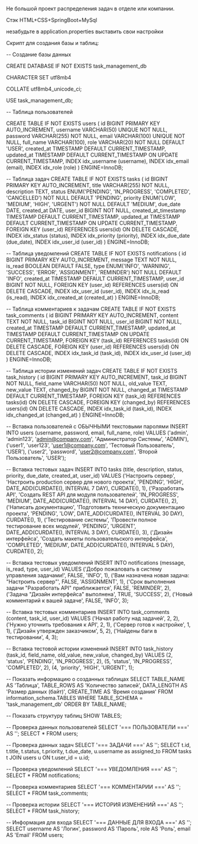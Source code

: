 Не большой проект распределения задач в отделе или компании. 

Стэк HTML+CSS+SpringBoot+MySql

незабудьте в application.properties выставить свои настройки

Скрипт для создания базы и таблиц:


-- Создание базы данных	

CREATE DATABASE IF NOT EXISTS task_management_db 

CHARACTER SET utf8mb4 

COLLATE utf8mb4_unicode_ci;


USE task_management_db;

-- Таблица пользователей


CREATE TABLE IF NOT EXISTS users (
    id BIGINT PRIMARY KEY AUTO_INCREMENT,
    username VARCHAR(50) UNIQUE NOT NULL,
    password VARCHAR(255) NOT NULL,
    email VARCHAR(100) UNIQUE NOT NULL,
    full_name VARCHAR(100),
    role VARCHAR(20) NOT NULL DEFAULT 'USER',
    created_at TIMESTAMP DEFAULT CURRENT_TIMESTAMP,
    updated_at TIMESTAMP DEFAULT CURRENT_TIMESTAMP ON UPDATE CURRENT_TIMESTAMP,
    INDEX idx_username (username),
    INDEX idx_email (email),
    INDEX idx_role (role)
) ENGINE=InnoDB;

-- Таблица задач
CREATE TABLE IF NOT EXISTS tasks (
    id BIGINT PRIMARY KEY AUTO_INCREMENT,
    title VARCHAR(255) NOT NULL,
    description TEXT,
    status ENUM('PENDING', 'IN_PROGRESS', 'COMPLETED', 'CANCELLED') NOT NULL DEFAULT 'PENDING',
    priority ENUM('LOW', 'MEDIUM', 'HIGH', 'URGENT') NOT NULL DEFAULT 'MEDIUM',
    due_date DATE,
    created_at DATE,
    user_id BIGINT NOT NULL,
    created_at_timestamp TIMESTAMP DEFAULT CURRENT_TIMESTAMP,
    updated_at TIMESTAMP DEFAULT CURRENT_TIMESTAMP ON UPDATE CURRENT_TIMESTAMP,
    FOREIGN KEY (user_id) REFERENCES users(id) ON DELETE CASCADE,
    INDEX idx_status (status),
    INDEX idx_priority (priority),
    INDEX idx_due_date (due_date),
    INDEX idx_user_id (user_id)
) ENGINE=InnoDB;

-- Таблица уведомлений
CREATE TABLE IF NOT EXISTS notifications (
    id BIGINT PRIMARY KEY AUTO_INCREMENT,
    message TEXT NOT NULL,
    is_read BOOLEAN DEFAULT FALSE,
    type ENUM('INFO', 'WARNING', 'SUCCESS', 'ERROR', 'ASSIGNMENT', 'REMINDER') NOT NULL DEFAULT 'INFO',
    created_at TIMESTAMP DEFAULT CURRENT_TIMESTAMP,
    user_id BIGINT NOT NULL,
    FOREIGN KEY (user_id) REFERENCES users(id) ON DELETE CASCADE,
    INDEX idx_user_id (user_id),
    INDEX idx_is_read (is_read),
    INDEX idx_created_at (created_at)
) ENGINE=InnoDB;

-- Таблица комментариев к задачам
CREATE TABLE IF NOT EXISTS task_comments (
    id BIGINT PRIMARY KEY AUTO_INCREMENT,
    content TEXT NOT NULL,
    task_id BIGINT NOT NULL,
    user_id BIGINT NOT NULL,
    created_at TIMESTAMP DEFAULT CURRENT_TIMESTAMP,
    updated_at TIMESTAMP DEFAULT CURRENT_TIMESTAMP ON UPDATE CURRENT_TIMESTAMP,
    FOREIGN KEY (task_id) REFERENCES tasks(id) ON DELETE CASCADE,
    FOREIGN KEY (user_id) REFERENCES users(id) ON DELETE CASCADE,
    INDEX idx_task_id (task_id),
    INDEX idx_user_id (user_id)
) ENGINE=InnoDB;

-- Таблица истории изменений задач
CREATE TABLE IF NOT EXISTS task_history (
    id BIGINT PRIMARY KEY AUTO_INCREMENT,
    task_id BIGINT NOT NULL,
    field_name VARCHAR(50) NOT NULL,
    old_value TEXT,
    new_value TEXT,
    changed_by BIGINT NOT NULL,
    changed_at TIMESTAMP DEFAULT CURRENT_TIMESTAMP,
    FOREIGN KEY (task_id) REFERENCES tasks(id) ON DELETE CASCADE,
    FOREIGN KEY (changed_by) REFERENCES users(id) ON DELETE CASCADE,
    INDEX idx_task_id (task_id),
    INDEX idx_changed_at (changed_at)
) ENGINE=InnoDB;

-- Вставка пользователей с ОБЫЧНЫМИ текстовыми паролями
INSERT INTO users (username, password, email, full_name, role) VALUES
('admin', 'admin123', 'admin@company.com', 'Администратор Системы', 'ADMIN'),
('user1', 'user123', 'user1@company.com', 'Тестовый Пользователь', 'USER'),
('user2', 'password', 'user2@company.com', 'Второй Пользователь', 'USER');

-- Вставка тестовых задач
INSERT INTO tasks (title, description, status, priority, due_date, created_at, user_id) VALUES
('Настроить сервер', 'Настроить production сервер для нового проекта', 'PENDING', 'HIGH', DATE_ADD(CURDATE(), INTERVAL 7 DAY), CURDATE(), 1),
('Разработать API', 'Создать REST API для модуля пользователей', 'IN_PROGRESS', 'MEDIUM', DATE_ADD(CURDATE(), INTERVAL 14 DAY), CURDATE(), 2),
('Написать документацию', 'Подготовить техническую документацию проекта', 'PENDING', 'LOW', DATE_ADD(CURDATE(), INTERVAL 30 DAY), CURDATE(), 1),
('Тестирование системы', 'Провести полное тестирование всех модулей', 'PENDING', 'URGENT', DATE_ADD(CURDATE(), INTERVAL 3 DAY), CURDATE(), 3),
('Дизайн интерфейса', 'Создать макеты пользовательского интерфейса', 'COMPLETED', 'MEDIUM', DATE_ADD(CURDATE(), INTERVAL 5 DAY), CURDATE(), 2);

-- Вставка тестовых уведомлений
INSERT INTO notifications (message, is_read, type, user_id) VALUES
('Добро пожаловать в систему управления задачами!', FALSE, 'INFO', 1),
('Вам назначена новая задача: "Настроить сервер"', FALSE, 'ASSIGNMENT', 1),
('Срок выполнения задачи "Разработать API" приближается', FALSE, 'REMINDER', 2),
('Задача "Дизайн интерфейса" выполнена', TRUE, 'SUCCESS', 2),
('Новый комментарий к вашей задаче', FALSE, 'INFO', 3);

-- Вставка тестовых комментариев
INSERT INTO task_comments (content, task_id, user_id) VALUES
('Начал работу над задачей', 2, 2),
('Нужно уточнить требования к API', 2, 1),
('Сервер готов к настройке', 1, 1),
('Дизайн утвержден заказчиком', 5, 2),
('Найдены баги в тестировании', 4, 3);

-- Вставка тестовой истории изменений
INSERT INTO task_history (task_id, field_name, old_value, new_value, changed_by) VALUES
(2, 'status', 'PENDING', 'IN_PROGRESS', 2),
(5, 'status', 'IN_PROGRESS', 'COMPLETED', 2),
(4, 'priority', 'HIGH', 'URGENT', 1);

-- Показать информацию о созданных таблицах
SELECT 
    TABLE_NAME AS 'Таблица',
    TABLE_ROWS AS 'Количество записей',
    DATA_LENGTH AS 'Размер данных (байт)',
    CREATE_TIME AS 'Время создания'
FROM information_schema.TABLES 
WHERE TABLE_SCHEMA = 'task_management_db'
ORDER BY TABLE_NAME;

-- Показать структуру таблиц
SHOW TABLES;

-- Проверка данных пользователей
SELECT '=== ПОЛЬЗОВАТЕЛИ ===' AS '';
SELECT * FROM users;

-- Проверка данных задач
SELECT '=== ЗАДАЧИ ===' AS '';
SELECT 
    t.id,
    t.title,
    t.status,
    t.priority,
    t.due_date,
    u.username as assigned_to
FROM tasks t
JOIN users u ON t.user_id = u.id;

-- Проверка уведомлений
SELECT '=== УВЕДОМЛЕНИЯ ===' AS '';
SELECT * FROM notifications;

-- Проверка комментариев
SELECT '=== КОММЕНТАРИИ ===' AS '';
SELECT * FROM task_comments;

-- Проверка истории
SELECT '=== ИСТОРИЯ ИЗМЕНЕНИЙ ===' AS '';
SELECT * FROM task_history;

-- Информация для входа
SELECT '=== ДАННЫЕ ДЛЯ ВХОДА ===' AS '';
SELECT 
    username AS 'Логин',
    password AS 'Пароль',
    role AS 'Роль',
    email AS 'Email'
FROM users;
